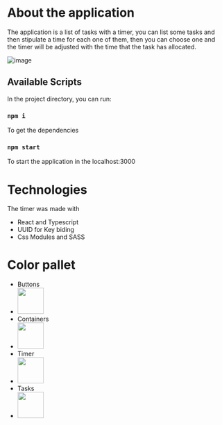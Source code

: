 # About the application

The application is a list of tasks with a timer, you can list some tasks and then stipulate a time for each one of them, then you can choose one and the timer will be adjusted with the time that the task has allocated.

![image](https://user-images.githubusercontent.com/39069174/214440095-0d65032b-64b8-4c97-a8a6-12477b87ef83.png)

## Available Scripts

In the project directory, you can run:

### `npm i`

To get the dependencies

### `npm start`

To start the application in the localhost:3000

# Technologies

The timer was made with
- React and Typescript
- UUID for Key biding
- Css Modules and SASS

# Color pallet

- Buttons
- <img src="https://user-images.githubusercontent.com/39069174/214444032-ec31ba87-d6ec-4f6f-9c65-50a931fe097a.svg" width="60">
- Containers
- <img src="https://user-images.githubusercontent.com/39069174/214445202-70c3859c-6c17-4e86-9d90-da3cac986c4d.svg" width="60">
- Timer
- <img src="https://user-images.githubusercontent.com/39069174/214445472-4f224aae-b718-4621-aa65-56f6fa0c4c66.svg" width="60">
- Tasks
- <img src="https://user-images.githubusercontent.com/39069174/214445472-4f224aae-b718-4621-aa65-56f6fa0c4c66.svg" width="60">